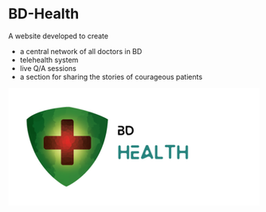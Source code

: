 # BD-Health

A website developed to create 
- a central network of all doctors in BD
- telehealth system
- live Q/A sessions
- a section for sharing the stories of courageous patients

![GitHub Logo](/images/logo.png)
